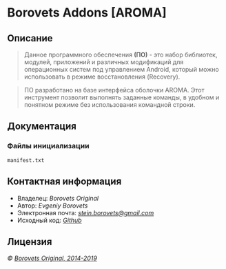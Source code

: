 # Borovets Addons [AROMA]

## Описание

> Данное программного обеспечения **(ПО)** - это набор библиотек, модулей, приложений и различных модификаций для операционных систем под управлением Android, который можно использовать в режиме восстановления (Recovery).

> ПО разработано на базе интерфейса оболочки AROMA. Этот инструмент позволит выполнять заданные команды, в удобном и понятном режиме без использования командной строки.

## Документация

### Файлы инициализации

`manifest.txt`

## Контактная информация

* Владелец: _Borovets Original_
* Автор: _Evgeniy Borovets_
* Электронная почта: _[stein.borovets@gmail.com](mailto:stein.borovets@gmail.com)_
* Исходный код: _[Github](https://github.com/borovets/Borovets-Addons)_

## Лицензия

_© [Borovets Original, 2014-2019](LICENSE.md)_
